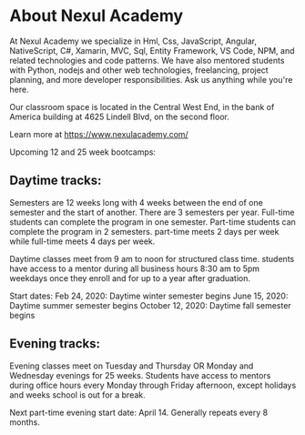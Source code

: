 About Nexul Academy
===========================

At Nexul Academy we specialize in Hml, Css, JavaScript, Angular, NativeScript, C#, Xamarin, MVC, Sql, Entity Framework, VS Code, NPM, and related technologies and code patterns. We have also mentored students with Python, nodejs and other web technologies, freelancing, project planning, and more developer responsibilities. Ask us anything while you're here.

Our classroom space is located in the Central West End, in the bank of America building at 4625 Lindell Blvd, on the second floor.

Learn more at https://www.nexulacademy.com/

Upcoming 12 and 25 week bootcamps:

Daytime tracks:
-------------------------------

Semesters are 12 weeks long with 4 weeks between the end of one semester and the start of another. There are 3 semesters per year. Full-time students can complete the program in one semester. Part-time students can complete the program in 2 semesters. part-time meets 2 days per week while full-time meets 4 days per week.

Daytime classes meet from 9 am to noon for structured class time. students have access to a mentor during all business hours 8:30 am to 5pm weekdays once they enroll and for up to a year after graduation.

Start dates:
Feb 24, 2020: Daytime winter semester begins
June 15, 2020: Daytime summer semester begins
October 12, 2020: Daytime fall semester begins

Evening tracks:
-------------------------------

Evening classes meet on Tuesday and Thursday OR Monday and Wednesday evenings for 25 weeks. Students have access to mentors during office hours every Monday through Friday afternoon, except holidays and weeks school is out for a break.

Next part-time evening start date: April 14. Generally repeats every 8 months.
